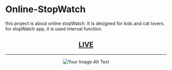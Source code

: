 # Online-StopWatch

this project is about online stopWatch. It is designed for kids and cat lovers. 
for stopWatch app, it is used interval function.


<div align=center>
  
<h2>
  <a href="https://baharkose.github.io/Online-StopWatch/"> LIVE </a>
</h2>

</div>

****

<div style="text-align:center">
   <img src="[your-image-url](https://github.com/baharkose/Online-StopWatch/assets/110201916/77a58a6d-3c6d-4253-8ee9-22b02be53ae8)https://github.com/baharkose/Online-StopWatch/assets/110201916/77a58a6d-3c6d-4253-8ee9-22b02be53ae8" alt="Your Image Alt Text">
</div>
